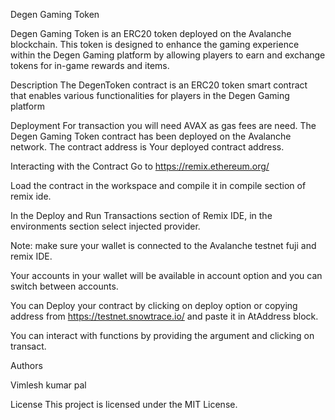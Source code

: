 Degen Gaming Token

Degen Gaming Token is an ERC20 token deployed on the Avalanche blockchain. This token is designed to enhance the gaming experience within the Degen Gaming platform by allowing players to earn and exchange tokens for in-game rewards and items.

Description The DegenToken contract is an ERC20 token smart contract that enables various functionalities for players in the Degen Gaming platform

Deployment For transaction you will need AVAX as gas fees are need. The Degen Gaming Token contract has been deployed on the Avalanche network. The contract address is Your deployed contract address.

Interacting with the Contract Go to https://remix.ethereum.org/

Load the contract in the workspace and compile it in compile section of remix ide.

In the Deploy and Run Transactions section of Remix IDE, in the environments section select injected provider.

Note: make sure your wallet is connected to the Avalanche testnet fuji and remix IDE.

Your accounts in your wallet will be available in account option and you can switch between accounts.

You can Deploy your contract by clicking on deploy option or copying address from https://testnet.snowtrace.io/ and paste it in AtAddress block.

You can interact with functions by providing the argument and clicking on transact.

Authors

Vimlesh kumar pal

License This project is licensed under the MIT License.
